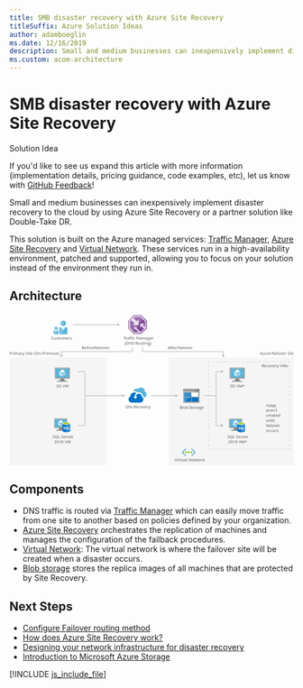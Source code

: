 ```yaml
---
title: SMB disaster recovery with Azure Site Recovery
titleSuffix: Azure Solution Ideas
author: adamboeglin
ms.date: 12/16/2019
description: Small and medium businesses can inexpensively implement disaster recovery to the cloud by using Azure Site Recovery or a partner solution like Double-Take DR.
ms.custom: acom-architecture
---
```

# SMB disaster recovery with Azure Site Recovery

<div class="alert">
    <p class="alert-title">
        <span class="icon is-left" aria-hidden="true">
            <span class="icon docon docon-lightbulb" role="presentation"></span>
        </span>Solution Idea</p>
    <p>If you'd like to see us expand this article with more information (implementation details, pricing guidance, code examples, etc), let us know with <a href="#feedback">GitHub Feedback</a>!</p>
</div>

Small and medium businesses can inexpensively implement disaster recovery to the cloud by using Azure Site Recovery or a partner solution like Double-Take DR.

This solution is built on the Azure managed services: [Traffic Manager](https://azure.microsoft.com/services/traffic-manager/), [Azure Site Recovery](https://azure.microsoft.com/services/site-recovery/) and [Virtual Network](https://azure.microsoft.com/services/virtual-network/). These services run in a high-availability environment, patched and supported, allowing you to focus on your solution instead of the environment they run in.

## Architecture

<svg class="architecture-diagram" aria-labelledby="disaster-recovery-smb-azure-site-recovery" height="443.187" viewbox="0 0 825.047 443.187" width="825.047" xmlns="http://www.w3.org/2000/svg">
    <path fill="none" stroke="#b5b5b5" stroke-miterlimit="10" stroke-width="1.643" d="M183.889 33.71h130.759"/>
    <path fill="#b5b5b5" d="M313.449 37.805l7.093-4.095-7.093-4.096v8.191z"/>
    <path fill="#ededed" opacity=".5" d="M463.047 128.187h362v315h-362zM.001 128.187h282v315h-282z"/>
    <path fill="none" stroke="#b5b5b5" stroke-miterlimit="10" stroke-width="1.643" d="M386.169 99.009v12.72H620.87v11.062"/>
    <path fill="#b5b5b5" d="M616.774 121.592l4.096 7.093 4.095-7.093h-8.191z"/>
    <path fill="none" stroke="#b5b5b5" stroke-miterlimit="10" stroke-width="1.643" d="M357.87 99.009v12.72H151.169v11.062"/>
    <path fill="#b5b5b5" d="M147.073 121.592l4.096 7.093 4.095-7.093h-8.191z"/>
    <path fill="none" stroke="#b5b5b5" stroke-miterlimit="10" stroke-width="1.643" d="M410.519 239.781h72.826"/>
    <path fill="#b5b5b5" d="M482.147 243.877l7.093-4.096-7.093-4.095v8.191z"/>
    <path fill="none" stroke="#b5b5b5" stroke-miterlimit="10" stroke-width="1.643" d="M219.126 239.781h110.219"/>
    <path fill="#b5b5b5" d="M328.147 243.877l7.093-4.096-7.093-4.095v8.191z"/>
    <text fill="#5d5d5d" font-family="SegoeUI, Segoe UI" font-size="12" transform="translate(727.851 121.207)">
        Azure <tspan letter-spacing="-.034em" x="33.691" y="0">F</tspan><tspan x="39.141" y="0">ailover Site</tspan>
    </text>
    <text fill="#5d5d5d" font-family="SegoeUI, Segoe UI" font-size="12" transform="translate(732.095 157.067)">
        <tspan letter-spacing="-.029em">R</tspan><tspan x="6.826" y="0">ecovery VMs</tspan>
    </text>
    <text fill="#5d5d5d" font-family="SegoeUI, Segoe UI" font-size="12" transform="translate(0 121.207)">
        Primary Site (On-Premise)
    </text>
    <text fill="#5d5d5d" font-family="SegoeUI, Segoe UI" font-size="12" transform="translate(210 105.207)">
        Before <tspan letter-spacing="-.034em" x="37.676" y="0">F</tspan><tspan x="43.125" y="0">ailover</tspan>
    </text>
    <text fill="#5d5d5d" font-family="SegoeUI, Segoe UI" font-size="12" transform="translate(459.518 105.207)">
        After <tspan letter-spacing="-.034em" x="29.297" y="0">F</tspan><tspan x="34.746" y="0">ailover</tspan>
    </text>
    <path fill="none" stroke="#b5b5b5" stroke-miterlimit="10" stroke-width="1.643" d="M197.519 326.637h21.607V169.711h-21.607M600.245 239.781h-36.114M615.958 169.712h-15.713v156.924h15.713"/>
    <path fill="#b5b5b5" d="M614.759 165.616l7.093 4.096-7.093 4.095v-8.191zM614.759 330.732l7.093-4.096-7.093-4.095v8.191z"/>
    <g fill="none" stroke="#b5b5b5" stroke-miterlimit="10" stroke-width="1.643" opacity=".5">
        <path d="M812.737 392.187v3h-3"/>
        <path stroke-dasharray="6.159 6.159" d="M803.578 395.187H584.922"/>
        <path d="M581.842 395.187h-3v-3"/>
        <path stroke-dasharray="6.041 6.041" d="M578.842 386.146V147.541"/>
        <path d="M578.842 144.52v-3h3"/>
        <path stroke-dasharray="6.159 6.159" d="M588.001 141.52h218.657"/>
        <path d="M809.737 141.52h3v3"/>
        <path stroke-dasharray="6.041 6.041" d="M812.737 150.561v238.606"/>
    </g>
    <text fill="#5d5d5d" font-family="SegoeUI, Segoe UI" font-size="12" transform="translate(744.758 272.644)">
        *VMs <tspan x="0" y="14.4">aren&apos;t </tspan><tspan x="0" y="28.8">created </tspan><tspan x="0" y="43.2">until </tspan><tspan x="0" y="57.6">failover </tspan><tspan x="0" y="72">occurs</tspan>
    </text>
    <text fill="#5d5d5d" font-family="SegoeUI, Segoe UI" font-size="12" transform="translate(136.325 215.479)">
        IIS VM
    </text>
    <path d="M159.867 190.7h-12.115c1.456 5.139-.5 5.876-9.066 5.876v2.691h29.13v-2.691c-8.566 0-9.407-.734-7.949-5.876" fill="#7a7a7a"/>
    <path d="M172.835 158.143H133.4a2.52 2.52 0 00-2.421 2.537v27.5a2.506 2.506 0 002.421 2.52h39.439a2.753 2.753 0 002.692-2.515v-27.5a2.763 2.763 0 00-2.692-2.537" fill="#a0a1a2"/>
    <path d="M172.862 158.146H133.4a2.519 2.519 0 00-2.421 2.537v27.5a2.506 2.506 0 002.421 2.517h.938z" fill="#fff" opacity=".2" style="isolation:isolate"/>
    <path fill="#59b4d9" d="M172.049 161.572v25.698h-37.698v-25.698h37.698z"/>
    <path fill="#59b4d9" d="M134.351 187.27h.052v-25.697l34.465-.052h.002l-34.519.052v25.697z"/>
    <path fill="#a0a1a2" d="M138.686 196.571h29.13v2.692h-29.13z"/>
    <path d="M153.711 160.01a.632.632 0 11-.633-.633.633.633 0 01.633.633" fill="#b8d432"/>
    <path d="M153.736 173.641a.248.248 0 01-.119-.034l-7.845-4.528a.241.241 0 01-.118-.206.238.238 0 01.118-.2l7.8-4.5a.239.239 0 01.234 0l7.847 4.53a.238.238 0 010 .41l-7.795 4.5a.24.24 0 01-.12.034" fill="#fff"/>
    <path d="M152.609 184.647a.224.224 0 01-.119-.032l-7.821-4.514a.232.232 0 01-.121-.206v-9.058a.241.241 0 01.36-.206l7.821 4.512a.249.249 0 01.116.208v9.058a.242.242 0 01-.116.206.25.25 0 01-.119.032" fill="#fff" opacity=".7" style="isolation:isolate"/>
    <path d="M154.823 184.647a.256.256 0 01-.123-.032.241.241 0 01-.115-.206v-9a.246.246 0 01.115-.206l7.821-4.512a.232.232 0 01.235 0 .235.235 0 01.12.2v9a.233.233 0 01-.12.206l-7.818 4.514a.211.211 0 01-.115.032" fill="#fff" opacity=".4" style="isolation:isolate"/>
    <g>
        <text fill="#5d5d5d" font-family="SegoeUI, Segoe UI" font-size="12" transform="translate(124.776 363.669)">
            SQL Server<tspan x="4.992" y="14.4">2016 VM</tspan>
        </text>
        <path d="M154.228 333.807H143.8c1.253 4.424-.43 5.058-7.8 5.058v2.316h25.07v-2.316c-7.373 0-8.1-.632-6.842-5.058" fill="#7a7a7a"/>
        <path d="M165.39 305.788h-33.947a2.169 2.169 0 00-2.084 2.183v23.673a2.157 2.157 0 002.084 2.165h33.947a2.37 2.37 0 002.317-2.165v-23.673a2.378 2.378 0 00-2.317-2.183" fill="#a0a1a2"/>
        <path d="M165.414 305.79H131.443a2.168 2.168 0 00-2.084 2.183v23.672a2.157 2.157 0 002.084 2.166h.808z" fill="#fff" opacity=".2" style="isolation:isolate"/>
        <path fill="#59b4d9" d="M164.714 308.739v22.12h-32.448v-22.12h32.448z"/>
        <path fill="#59b4d9" d="M132.266 330.859h.044V308.74l29.666-.045h.001l-29.711.045v22.119z"/>
        <path fill="#a0a1a2" d="M135.997 338.865h25.073v2.317h-25.073z"/>
        <path d="M148.93 307.395a.544.544 0 11-.545-.545.545.545 0 01.545.545" fill="#b8d432"/>
        <path d="M148.951 319.128a.213.213 0 01-.1-.029l-6.752-3.9a.208.208 0 01-.1-.177.2.2 0 01.1-.176l6.712-3.872a.205.205 0 01.2 0l6.754 3.9a.205.205 0 010 .353l-6.709 3.872a.207.207 0 01-.1.029" fill="#fff"/>
        <path d="M147.981 328.6a.193.193 0 01-.1-.028l-6.732-3.885a.2.2 0 01-.1-.177v-7.8a.207.207 0 01.31-.177l6.731 3.884a.214.214 0 01.1.179v7.8a.208.208 0 01-.1.177.215.215 0 01-.1.028" fill="#fff" opacity=".7" style="isolation:isolate"/>
        <path d="M149.887 328.6a.22.22 0 01-.106-.028.208.208 0 01-.1-.177v-7.748a.212.212 0 01.1-.177l6.731-3.884a.2.2 0 01.2 0 .2.2 0 01.1.176v7.747a.2.2 0 01-.1.177l-6.729 3.885a.181.181 0 01-.1.028" fill="#fff" opacity=".4" style="isolation:isolate"/>
        <g>
            <path d="M154.025 320.633v21.325c0 2.214 4.956 4.009 11.068 4.009v-25.334z" fill="#0072c6"/>
            <path d="M164.941 345.966h.152c6.113 0 11.068-1.794 11.068-4.008v-21.325h-11.22z" fill="#0072c6"/>
            <path d="M164.941 345.966h.152c6.113 0 11.068-1.794 11.068-4.008v-21.325h-11.22z" fill="#fff" opacity=".15" style="isolation:isolate"/>
            <path d="M176.161 320.633c0 2.214-4.956 4.008-11.068 4.008s-11.068-1.795-11.068-4.008 4.956-4.008 11.068-4.008 11.068 1.795 11.068 4.008" fill="#fff"/>
            <path d="M173.9 320.4c0 1.462-3.942 2.645-8.805 2.645s-8.806-1.183-8.806-2.645 3.943-2.645 8.806-2.645 8.805 1.184 8.805 2.645" fill="#7fba00"/>
            <path d="M172.053 322.018c1.153-.447 1.845-1.007 1.845-1.615 0-1.462-3.942-2.646-8.806-2.646s-8.805 1.184-8.805 2.646c0 .608.693 1.168 1.845 1.615a24.074 24.074 0 0113.92 0" fill="#b8d432"/>
            <path d="M161.577 335.435a1.818 1.818 0 01-.721 1.54 3.233 3.233 0 01-1.992.546 3.789 3.789 0 01-1.808-.39v-1.559a2.789 2.789 0 001.846.712 1.256 1.256 0 00.753-.195.61.61 0 00.266-.517.723.723 0 00-.256-.55 4.7 4.7 0 00-1.04-.6 2.292 2.292 0 01-1.6-2.046 1.847 1.847 0 01.7-1.508 2.842 2.842 0 011.851-.567 4.624 4.624 0 011.7.268v1.456a2.763 2.763 0 00-1.607-.487 1.19 1.19 0 00-.716.192.606.606 0 00-.263.514.734.734 0 00.212.543 3.428 3.428 0 00.869.524 4.307 4.307 0 011.4.94 1.751 1.751 0 01.406 1.184zM169.093 333.857a3.985 3.985 0 01-.56 2.138 2.99 2.99 0 01-1.578 1.271l2.026 1.876h-2.046l-1.447-1.622a3.392 3.392 0 01-1.678-.492 3.083 3.083 0 01-1.154-1.254 3.849 3.849 0 01-.407-1.776 4.15 4.15 0 01.441-1.936 3.131 3.131 0 011.24-1.308 3.622 3.622 0 011.832-.458 3.37 3.37 0 011.727.443 3.024 3.024 0 011.182 1.261 3.987 3.987 0 01.422 1.857zm-1.656.088a2.733 2.733 0 00-.463-1.678 1.5 1.5 0 00-1.267-.617 1.59 1.59 0 00-1.31.618 3.006 3.006 0 00-.01 3.28 1.55 1.55 0 001.281.611 1.571 1.571 0 001.291-.592 2.51 2.51 0 00.478-1.622zM174.407 337.398h-4.159v-6.984h1.573v5.708h2.586v1.276z" fill="#fff"/>
        </g>
    </g>
    <g>
        <text fill="#5d5d5d" font-family="SegoeUI, Segoe UI" font-size="12" transform="translate(479.773 431.273)">
            Virtual Network
        </text>
        <path d="M540.276 404.95a1.081 1.081 0 000-1.422l-1.9-1.9-8.532-8.295a.909.909 0 00-1.343 0 .939.939 0 000 1.422l8.927 8.769a1 1 0 010 1.422l-9.085 9.085a1 1 0 000 1.422.978.978 0 001.343 0l8.453-8.374.079-.079zM501.25 404.95a1.081 1.081 0 010-1.422l1.9-1.9 8.532-8.295a.909.909 0 011.343 0 .939.939 0 010 1.422l-8.769 8.769a1 1 0 000 1.422l8.927 9.085a1 1 0 010 1.422.978.978 0 01-1.343 0l-8.611-8.295-.079-.079z" fill="#3999c6"/>
        <path d="M515.391 404.239a2.629 2.629 0 01-2.607 2.607 2.891 2.891 0 01-2.765-2.607 2.667 2.667 0 012.765-2.607 2.578 2.578 0 012.607 2.607zM523.37 404.239a2.629 2.629 0 01-2.607 2.607 2.891 2.891 0 01-2.763-2.607 2.773 2.773 0 012.765-2.607 2.629 2.629 0 012.605 2.607z" fill="#7fba00"/>
        <circle cx="528.821" cy="404.239" fill="#7fba00" r="2.607"/>
    </g>
    <g>
        <text fill="#5d5d5d" font-family="SegoeUI, Segoe UI" font-size="12" transform="translate(632.737 363.429)">
            SQL Server<tspan x="2.49" y="14.4">2016 VM*</tspan>
        </text>
        <path d="M662.171 334.029h-10.427c1.253 4.424-.43 5.058-7.8 5.058v2.313h25.073v-2.316c-7.373 0-8.1-.632-6.842-5.058" fill="#7a7a7a"/>
        <path d="M673.334 306.009h-33.947a2.169 2.169 0 00-2.084 2.183v23.673a2.157 2.157 0 002.084 2.165h33.947a2.37 2.37 0 002.317-2.165v-23.672a2.378 2.378 0 00-2.317-2.183" fill="#a0a1a2"/>
        <path d="M673.357 306.012H639.386a2.168 2.168 0 00-2.084 2.183v23.672a2.157 2.157 0 002.084 2.166h.808z" fill="#fff" opacity=".2" style="isolation:isolate"/>
        <path fill="#59b4d9" d="M672.657 308.96v22.12h-32.448v-22.12h32.448z"/>
        <path fill="#59b4d9" d="M640.209 331.08h.045v-22.119l29.665-.044h.002l-29.712.044v22.119z"/>
        <path fill="#a0a1a2" d="M643.94 339.086h25.073v2.317H643.94z"/>
        <path d="M656.873 307.616a.544.544 0 11-.545-.545.545.545 0 01.545.545" fill="#b8d432"/>
        <path d="M656.895 319.35a.213.213 0 01-.1-.029l-6.752-3.9a.208.208 0 01-.1-.177.2.2 0 01.1-.176l6.712-3.872a.205.205 0 01.2 0l6.754 3.9a.205.205 0 010 .353L657 319.32a.207.207 0 01-.1.029" fill="#fff"/>
        <path d="M655.925 328.823a.193.193 0 01-.1-.028l-6.732-3.885a.2.2 0 01-.1-.177v-7.8a.207.207 0 01.31-.177l6.731 3.884a.214.214 0 01.1.179v7.8a.208.208 0 01-.1.177.215.215 0 01-.1.028" fill="#fff" opacity=".7" style="isolation:isolate"/>
        <path d="M657.831 328.823a.22.22 0 01-.106-.028.208.208 0 01-.1-.177v-7.748a.212.212 0 01.1-.177l6.731-3.884a.2.2 0 01.2 0 .2.2 0 01.1.176v7.747a.2.2 0 01-.1.177l-6.726 3.891a.181.181 0 01-.1.028" fill="#fff" opacity=".4" style="isolation:isolate"/>
        <g>
            <path d="M661.968 320.854v21.325c0 2.214 4.956 4.009 11.068 4.009v-25.334z" fill="#0072c6"/>
            <path d="M672.885 346.187h.152c6.113 0 11.068-1.794 11.068-4.008v-21.325h-11.22z" fill="#0072c6"/>
            <path d="M672.885 346.187h.152c6.113 0 11.068-1.794 11.068-4.008v-21.325h-11.22z" fill="#fff" opacity=".15" style="isolation:isolate"/>
            <path d="M684.1 320.854c0 2.214-4.956 4.008-11.068 4.008s-11.068-1.795-11.068-4.008 4.956-4.008 11.068-4.008 11.068 1.795 11.068 4.008" fill="#fff"/>
            <path d="M681.842 320.623c0 1.462-3.942 2.645-8.805 2.645s-8.806-1.183-8.806-2.645 3.943-2.645 8.806-2.645 8.805 1.184 8.805 2.645" fill="#7fba00"/>
            <path d="M680 322.24c1.153-.447 1.845-1.007 1.845-1.615 0-1.462-3.942-2.646-8.806-2.646s-8.805 1.184-8.805 2.646c0 .608.693 1.168 1.845 1.615a24.074 24.074 0 0113.92 0" fill="#b8d432"/>
            <path d="M669.521 335.656a1.818 1.818 0 01-.721 1.54 3.233 3.233 0 01-1.992.546 3.789 3.789 0 01-1.808-.39v-1.559a2.789 2.789 0 001.846.712 1.256 1.256 0 00.753-.195.61.61 0 00.266-.517.723.723 0 00-.256-.55 4.7 4.7 0 00-1.04-.6 2.292 2.292 0 01-1.6-2.046 1.847 1.847 0 01.7-1.508 2.842 2.842 0 011.851-.567 4.624 4.624 0 011.7.268v1.456a2.763 2.763 0 00-1.607-.487 1.19 1.19 0 00-.716.192.606.606 0 00-.263.514.734.734 0 00.212.543 3.428 3.428 0 00.869.524 4.307 4.307 0 011.4.94 1.751 1.751 0 01.406 1.184zM677.037 334.078a3.985 3.985 0 01-.56 2.138 2.99 2.99 0 01-1.578 1.271l2.026 1.876h-2.046l-1.447-1.622a3.392 3.392 0 01-1.678-.492A3.083 3.083 0 01670.6 336a3.849 3.849 0 01-.407-1.776 4.15 4.15 0 01.441-1.936 3.131 3.131 0 011.24-1.308 3.622 3.622 0 011.832-.458 3.37 3.37 0 011.727.443 3.024 3.024 0 011.183 1.261 3.987 3.987 0 01.421 1.852zm-1.656.088a2.733 2.733 0 00-.463-1.678 1.5 1.5 0 00-1.267-.617 1.59 1.59 0 00-1.31.618 3.006 3.006 0 00-.01 3.28 1.55 1.55 0 001.281.611 1.571 1.571 0 001.291-.592 2.51 2.51 0 00.478-1.622zM682.351 337.62h-4.16v-6.985h1.573v5.709h2.587v1.276z" fill="#fff"/>
        </g>
    </g>
    <g>
        <text fill="#5d5d5d" font-family="SegoeUI, Segoe UI" font-size="12" transform="translate(641.063 215.415)">
            IIS VM*
        </text>
        <path d="M667.931 190.7h-12.114c1.456 5.139-.5 5.876-9.066 5.876v2.691h29.13v-2.691c-8.566 0-9.407-.734-7.949-5.876" fill="#7a7a7a"/>
        <path d="M680.9 158.143h-39.44a2.52 2.52 0 00-2.421 2.537v27.5a2.506 2.506 0 002.421 2.515h39.44a2.753 2.753 0 002.692-2.515v-27.5a2.763 2.763 0 00-2.692-2.537" fill="#a0a1a2"/>
        <path d="M680.927 158.146H641.459a2.519 2.519 0 00-2.421 2.537v27.5a2.506 2.506 0 002.421 2.516h.938z" fill="#fff" opacity=".2" style="isolation:isolate"/>
        <path fill="#59b4d9" d="M680.113 161.572v25.698h-37.698v-25.698h37.698z"/>
        <path fill="#59b4d9" d="M642.415 187.27h.052v-25.697l34.465-.052h.002l-34.519.052v25.697z"/>
        <path fill="#a0a1a2" d="M646.75 196.571h29.13v2.692h-29.13z"/>
        <path d="M661.776 160.01a.632.632 0 11-.633-.633.633.633 0 01.633.633" fill="#b8d432"/>
        <path d="M661.8 173.641a.248.248 0 01-.119-.034l-7.845-4.528a.241.241 0 01-.118-.206.238.238 0 01.118-.2l7.8-4.5a.239.239 0 01.234 0l7.847 4.53a.238.238 0 010 .41l-7.795 4.5a.24.24 0 01-.12.034" fill="#fff"/>
        <path d="M660.674 184.647a.224.224 0 01-.119-.032l-7.821-4.514a.232.232 0 01-.121-.206v-9.058a.241.241 0 01.36-.206l7.821 4.512a.249.249 0 01.116.208v9.058a.242.242 0 01-.116.206.25.25 0 01-.119.032" fill="#fff" opacity=".7" style="isolation:isolate"/>
        <path d="M662.888 184.647a.256.256 0 01-.123-.032.241.241 0 01-.115-.206v-9a.246.246 0 01.115-.206l7.821-4.512a.232.232 0 01.235 0 .235.235 0 01.12.2v9a.233.233 0 01-.12.206L663 184.615a.211.211 0 01-.115.032" fill="#fff" opacity=".4" style="isolation:isolate"/>
    </g>
    <g>
        <text fill="#5d5d5d" font-family="SegoeUI, Segoe UI" font-size="12" transform="translate(494.383 277.969)">
            Blob <tspan letter-spacing="-.032em" x="27.158" y="0">S</tspan><tspan x="33.146" y="0">torage</tspan>
        </text>
        <path d="M504.283 258.877a1.787 1.787 0 001.711 1.806h44.018a1.805 1.805 0 001.806-1.806v-31.468h-47.535z" fill="#a0a1a2"/>
        <path d="M550.012 220.088h-44.018a1.787 1.787 0 00-1.711 1.806v5.419h47.535v-5.419a1.805 1.805 0 00-1.806-1.806" fill="#7a7a7a"/>
        <path fill="#0072c6" d="M507.801 230.641h19.394V243h-19.394zM507.801 244.712h19.394v12.359h-19.394z"/>
        <path fill="#fff" d="M528.906 230.641h19.299V243h-19.299z"/>
        <path fill="#0072c6" d="M528.906 244.712h19.299v12.359h-19.299z"/>
        <path d="M506.184 220.088a1.907 1.907 0 00-1.9 1.9v36.7a1.907 1.907 0 001.9 1.9h2.092l37.458-40.5z" fill="#fff" opacity=".2" style="isolation:isolate"/>
    </g>
    <g>
        <text fill="#5d5d5d" font-family="SegoeUI, Segoe UI" font-size="12" transform="translate(120.121 77.733)">
            Customers
        </text>
        <path d="M164.228 30.007a8.158 8.158 0 11-8.159-8.158 8.158 8.158 0 018.159 8.158M162.034 40.961l-5.965 8.358-5.965-8.358h-6.207V61.57h24.345V40.961h-6.208zM139.71 43.7a4.584 4.584 0 11-4.584-4.583 4.582 4.582 0 014.584 4.583M138.477 49.993l-3.351 4.696-3.351-4.696h-3.487V61.57h13.676V49.993h-3.487z" fill="#59b4d9"/>
        <path d="M147.911 30.007a8.153 8.153 0 007.958 8.148l2.049-16.087a8.132 8.132 0 00-10.007 7.939M150.106 40.961h-6.21V61.57h9.029l1.801-14.132-4.62-6.477zM130.543 43.7a4.582 4.582 0 004.583 4.582c.16 0 .309-.03.465-.046l1.124-8.82a4.55 4.55 0 00-6.172 4.284M131.776 49.993h-3.488V61.57h5.643l.926-7.259-3.081-4.318z" fill="#fff" opacity=".2" style="isolation:isolate"/>
    </g>
    <g>
        <text fill="#5d5d5d" font-family="SegoeUI, Segoe UI" font-size="12" transform="translate(331.042 77.733)">
            <tspan letter-spacing="-.087em">T</tspan><tspan x="5.244" y="0">raffic Manager</tspan><tspan x="3.144" y="14.4">(DNS </tspan><tspan letter-spacing="-.029em" x="33.817" y="14.4">R</tspan><tspan x="40.644" y="14.4">outing)</tspan>
        </text>
        <path fill="#804998" d="M399.051 44.628V22.061l-15.79-15.742h-22.344l-15.823 16.218v22.011l15.79 15.727h22.377l15.79-15.647z"/>
        <path d="M382.365 8.477h-20.557L347.253 23.4v20.25l14.527 14.467h20.586l14.526-14.4V22.96zm-1.225 46.661h-.164L368.8 42.787l2.57-2.873h-8.82v9.045l2.889-3.11 9.57 9.289h-12l-12.778-12.727V24.61l3.585-3.676 9.528 8.584-5.427 5.634h17.33V17.936l-5.665 5.649-9.589-8.985 3.071-3.148h18.07l12.78 12.748v15.908l-6.067-5.717 4.444-4h-12.284v11.6l4.014-3.983 6.872 7.462z" fill="#fff" opacity=".8" style="isolation:isolate"/>
        <path fill="#fff" opacity=".2" style="isolation:isolate" d="M391.385 14.419l-8.124-8.1h-22.344l-15.823 16.218v22.012l8.097 8.063 38.194-38.193z"/>
    </g>
    <g>
        <text fill="#5d5d5d" font-family="SegoeUI, Segoe UI" font-size="12" transform="translate(336.777 277.415)">
            Site <tspan letter-spacing="-.029em" x="22.91" y="0">R</tspan><tspan x="29.736" y="0">ecovery</tspan>
        </text>
        <path d="M375.694 230.174a12.262 12.262 0 0112.178 10.708 13.762 13.762 0 013.464 3.989 9.116 9.116 0 006.929-8.924 8.4 8.4 0 00-5.144-7.769v-1.155a11.2 11.2 0 00-11.128-11.123 11.384 11.384 0 00-9.134 4.619 8.51 8.51 0 00-12.913 6.3 13.385 13.385 0 012.1-.1c3.254 0 6.929.525 9.973 3.779z" fill="#59b4d9"/>
        <path d="M384.2 242.982v-.63a8.423 8.423 0 00-8.4-8.4 9.115 9.115 0 00-4.094 1.05c-.1.1-.315.1-.42.21l-.1-.1a9.3 9.3 0 00-3.569 7.454h3.674l-5.564 6.614-5.669-6.614h3.779a14.088 14.088 0 014.409-10.183 11.245 11.245 0 00-17.322 9.239v1.155a8.474 8.474 0 00-5.039 7.769c0 5.249 4.2 9.239 9.658 9.239h23.831a9.351 9.351 0 009.658-9.239 8.1 8.1 0 00-4.832-7.564z" fill="#0072c6"/>
    </g>
</svg>

## Components
* DNS traffic is routed via [Traffic Manager](https://azure.microsoft.com/services/traffic-manager/) which can easily move traffic from one site to another based on policies defined by your organization.
* [Azure Site Recovery](https://azure.microsoft.com/services/site-recovery/) orchestrates the replication of machines and manages the configuration of the failback procedures.
* [Virtual Network](https://azure.microsoft.com/services/virtual-network/): The virtual network is where the failover site will be created when a disaster occurs.
* [Blob storage](https://azure.microsoft.com/services/storage/blobs/) stores the replica images of all machines that are protected by Site Recovery.

## Next Steps
* [Configure Failover routing method](/api/Redirect/documentation/articles/traffic-manager-configure-failover-routing-method/)
* [How does Azure Site Recovery work?](/api/Redirect/documentation/articles/site-recovery-components/)
* [Designing your network infrastructure for disaster recovery](/api/Redirect/documentation/articles/site-recovery-network-design/)
* [Introduction to Microsoft Azure Storage](/api/Redirect/documentation/articles/storage-introduction/)

[!INCLUDE [js_include_file](../../_js/index.md)]
